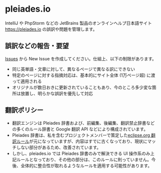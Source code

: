# pleiades.io
IntelliJ や PhpStorm などの JetBrains 製品のオンラインヘルプ日本語サイト https://pleiades.io の誤訳や問題を管理します。

## 誤訳などの報告・要望
[Issues](../../issues) から New Issue を作成してください。仕組上、以下の制限があります。
* 同じ英単語・文章に対して、異なるページで異なる訳にできない
* 特定のページに対する指摘対応は、基本的にサイト全体 (1万ページ超) に渡って適用される
* オリジナルが数日おきに更新されていることもあり、今のところ多少変な箇所は放置し、明らかな誤訳を優先して対応

## 翻訳ポリシー
* 翻訳エンジンは Pleiades 辞書および、前編集、後編集、翻訳禁止辞書などの多くのルール辞書と Google 翻訳 API などにより構成されています。
* Pleiades 辞書は、私を含むプロジェクトメンバーで策定した[eclipse.org 翻訳ルール](https://wiki.eclipse.org/%E7%BF%BB%E8%A8%B3%E3%83%AB%E3%83%BC%E3%83%AB)が元になっていますが、内容はすでに古くなっており、現状にマッチしない部分があるため、改善されています。
* しかし、pleiades.io では Pleiades 辞書のみで解決できる UI 操作系のみ上記ルールとなっており、その他の部分は、このルールに則っていません。今後、全体的に整合性が取れるようなルールを適用する可能性があります。
